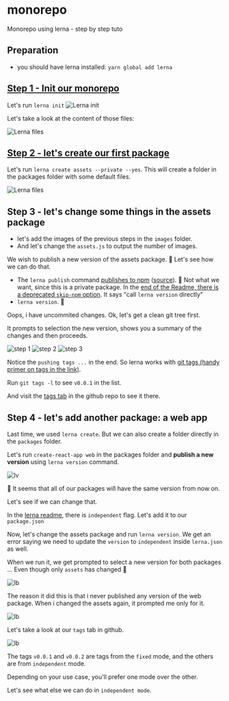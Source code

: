# monorepo

Monorepo using lerna - step by step tuto

## Preparation

- you should have lerna installed: `yarn global add lerna`

## [Step 1 - Init our monorepo](https://github.com/haikyuu/monorepo/commit/b3b1e5e6e4407c0b1104cb6a9a001384ad7edabc)

Let's run `lerna init`
![Lerna init](packages/assets/images/lerna_init.png)

Let's take a look at the content of those files:

![Lerna files](packages/assets/images/lerna_init_1.png)

## [Step 2 - let's create our first package](https://github.com/haikyuu/monorepo/commit/d015128d5d36c616b272cd6dd1ecb7c7c5a07e90)

Let's run `lerna create assets --private --yes`. This will create a folder in the packages folder with some default files.

![Lerna files](packages/assets/images/lerna_create_1.png)

## Step 3 - let's change some things in the assets package

- let's add the images of the previous steps in the `images` folder.
- And let's change the `assets.js` to output the number of images.

We wish to publish a new version of the assets package. 🤔 Let's see how we can do that.

- The `lerna publish` command [publishes to npm](https://github.com/lerna/lerna/tree/master/commands/publish#readme) ([source](https://github.com/lerna/lerna/blob/master/commands/publish/index.js#L18-L20)). 🤔 Not what we want, since this is a private package. In the [end of the Readme, there is a deprecated `skip-npm` option](https://github.com/lerna/lerna/tree/master/commands/publish#deprecated-options). It says "call `lerna version` directly"
- `lerna version`. 🚀

Oops, i have uncommited changes. Ok, let's get a clean git tree first.

It prompts to selection the new version, shows you a summary of the changes and then proceeds.

![step 1](packages/assets/images/lerna_version.png)
![step 2](packages/assets/images/lerna_version_1.png)
![step 3](packages/assets/images/lerna_version_2.png)

Notice the `pushing tags ...` in the end. So lerna works with [git tags (handy primer on tags in the link)](https://alblue.bandlem.com/2011/04/git-tip-of-week-tags.html).

Run `git tags -l` to see `v0.0.1` in the list.

And visit the [tags tab](https://github.com/haikyuu/monorepo/releases/tag/v0.0.1) in the github repo to see it there.

## Step 4 - let's add another package: a web app

Last time, we used `lerna create`. But we can also create a folder directly in the `packages` folder.

Let's run `create-react-app web` in the packages folder and **publish a new version** using `lerna version` command.

![lv](packages/assets/images/lerna_version_two_packages.png)

🤔 It seems that all of our packages will have the same version from now on.

Let's see if we can change that.

In the [lerna readme](https://github.com/lerna/lerna#independent-mode), there is `independent` flag. Let's add it to our `package.json`

Now, let's change the assets package and run `lerna version`. We get an error saying we need to update the `version` to `independent` inside `lerna.json` as well.

When we run it, we get prompted to select a new version for both packages ... Even though only `assets` has changed 🤔

![lb](packages/assets/images/lerna_version_weird.png)

The reason it did this is that i never published any version of the web package. When i changed the assets again, it prompted me only for it.

![lb](packages/assets/images/lerna_version_works.png)

Let's take a look at our `tags` tab in github.

![lb](packages/assets/images/tags.png)

The tags `v0.0.1` and `v0.0.2` are tags from the `fixed` mode, and the others are from `independent` mode.

Depending on your use case, you'll prefer one mode over the other.

Let's see what else we can do in `independent mode`.
